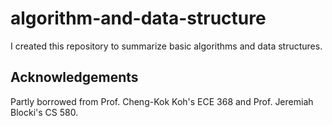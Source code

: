 # algorithm-and-data-structure

I created this repository to summarize basic algorithms and data structures.

## Acknowledgements

Partly borrowed from Prof. Cheng-Kok Koh's ECE 368 and Prof. Jeremiah Blocki's CS 580.